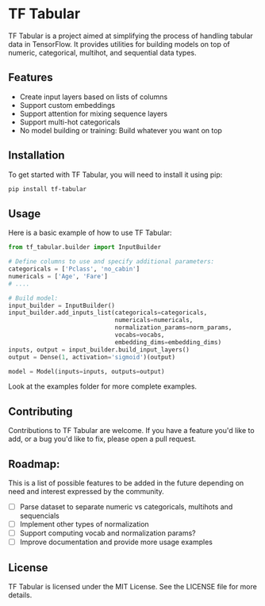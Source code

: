 # TF Tabular

TF Tabular is a project aimed at simplifying the process of handling tabular data in TensorFlow. It provides utilities for building models on top of numeric, categorical, multihot, and sequential data types.

## Features

- Create input layers based on lists of columns
- Support custom embeddings
- Support attention for mixing sequence layers
- Support multi-hot categoricals
- No model building or training: Build whatever you want on top


## Installation

To get started with TF Tabular, you will need to install it using pip:

```sh
pip install tf-tabular
```

## Usage

Here is a basic example of how to use TF Tabular:

```python
from tf_tabular.builder import InputBuilder

# Define columns to use and specify additional parameters:
categoricals = ['Pclass', 'no_cabin']
numericals = ['Age', 'Fare']
# ....

# Build model:
input_builder = InputBuilder()
input_builder.add_inputs_list(categoricals=categoricals,
                              numericals=numericals,
                              normalization_params=norm_params,
                              vocabs=vocabs,
                              embedding_dims=embedding_dims)
inputs, output = input_builder.build_input_layers()
output = Dense(1, activation='sigmoid')(output)

model = Model(inputs=inputs, outputs=output)
```

<!-- Which will produce a model like this: -->
<!-- TODO: <Insert NETRON view of model> -->

Look at the examples folder for more complete examples.

## Contributing
Contributions to TF Tabular are welcome. If you have a feature you'd like to add, or a bug you'd like to fix, please open a pull request.

## Roadmap:
This is a list of possible features to be added in the future depending on need and interest expressed by the community.

- [ ] Parse dataset to separate numeric vs categoricals, multihots and sequencials
- [ ] Implement other types of normalization
- [ ] Support computing vocab and normalization params?
- [ ] Improve documentation and provide more usage examples

## License
TF Tabular is licensed under the MIT License. See the LICENSE file for more details.
